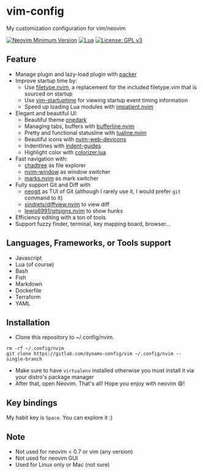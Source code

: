 # vim-config

My customization configuration for vim/neovim

[![Neovim Minimum Version](https://img.shields.io/badge/Neovim-0.7-blue?style=flat-square\&logo=Neovim\&logoColor=white)](https://github.com/neovim/neovim)
[![Lua](https://img.shields.io/badge/Made%20with%20Lua-blue.svg?style=flat-square\&logo=lua)](https://lua.org)
[![License: GPL v3](https://img.shields.io/badge/License-GPLv3-blue.svg)](https://www.gnu.org/licenses/gpl-3.0)

## Feature

*   Manage plugin and lazy-load plugin with [packer](https://github.com/wbthomason/packer.nvim)
*   Improve startup time by:
    *   Use [filetype.nvim](https://github.com/nathom/filetype.nvim), a replacement for the included filetype.vim that is sourced on startup
    *   Use [vim-startuptime](https://github.com/dstein64/vim-startuptime) for viewing startup event timing information
    *   Speed up loading Lua modules with [impatient.nvim](https://github.com/lewis6991/impatient.nvim)
*   Elegant and beautiful UI:
    *   Beautiful theme [onedark](https://github.com/navarasu/onedark.nvim)
    *   Managing tabs, buffers with [bufferline.nvim](https://github.com/akinsho/bufferline.nvim)
    *   Pretty and functional statusline with [lualine.nvim](https://github.com/nvim-lualine/lualine.nvim)
    *   Beautiful icons with [nvim-web-devicons](https://github.com/kyazdani42/nvim-web-devicons)
    *   Indentlines with [indent-guides](https://github.com/glepnir/indent-guides.nvim)
    *   Highlight color with [colorizer.lua](https://github.com/norcalli/nvim-colorizer.lua)
*   Fast navigation with:
    *   [chadtree](https://github.com/ms-jpq/chadtree) as file explorer
    *   [nvim-window](https://gitlab.com/yorickpeterse/nvim-window) as window switcher
    *   [marks.nvim](chentau/marks.nvim) as mark switcher
*   Fully support Git and Diff with
    *   [neogit](https://github.com/TimUntersberger/neogit) as TUI of Git (although I rarely use it, I would prefer `git` command to it)
    *   [sindrets/diffview.nvim](https://github.com/sindrets/diffview.nvim) to view diff
    *   [lewis6991/gitsigns.nvim](https://github.com/lewis6991/gitsigns.nvim) to show hunks
*   Efficiency editing with a ton of tools
*   Support fuzzy finder, terminal, key mapping board, browser...

## Languages, Frameworks, or Tools support

*   Javascript
*   Lua (of course)
*   Bash
*   Fish
*   Markdown
*   Dockerfile
*   Terraform
*   YAML

## Installation

*   Clone this repository to ~/.config/nvim.

<!---->

    rm -rf ~/.config/nvim
    git clone https://gitlab.com/dynamo-config/vim ~/.config/nvim --single-branch

*   Make sure to have `virtualenv` installed otherwise you must install it via your distro's package manager
*   After that, open Neovim. That's all! Hope you enjoy with neovim :smile:!

## Key bindings

My habit key is `Space`. You can explore it :)

## Note

*   Not used for neovim < 0.7 or vim (any version)
*   Not used for neovim GUI
*   Used for Linux only or Mac (not sure)
